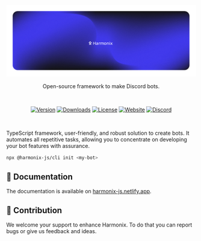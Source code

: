 [![Harmonix banner](https://github.com/harmonix-js/core/blob/main/.github/assets/banner.svg?raw=true)](https://harmonix-js.netlify.app)

<p align=center>Open-source framework to make Discord bots.</p>

<br />

<p align=center>
  <a href="https://www.npmjs.com/package/@harmonix-js/core"><img src="https://img.shields.io/npm/v/@harmonix-js/core?style=flat&colorA=191717&colorB=304ffe" alt="Version"></a>
  <a href="https://www.npmjs.com/package/@harmonix-js/core"><img src="https://img.shields.io/npm/dm/@harmonix-js/core.svg?style=flat&colorA=191717&colorB=304ffe" alt="Downloads"></a>
  <a href="./LICENSE"><img src="https://img.shields.io/github/license/harmonix-js/core.svg?style=flat&colorA=191717&colorB=304ffe" alt="License"></a>
  <a href="https://harmonix-js.netlify.app"><img src="https://img.shields.io/badge/Harmonix%20Docs-18181B?logo=gitbook&logoColor=304ffe" alt="Website"></a>
  <a href="https://discord.gg/A3rVnG4JGV"><img src="https://img.shields.io/badge/Harmonix%20Discord-18181B?logo=discord&logoColor=304ffe" alt="Discord"></a>
</p>

<br />

TypeScript framework, user-friendly, and robust solution to create bots. It automates all repetitive tasks, allowing you to concentrate on developing your bot features with assurance.

```bash
npx @harmonix-js/cli init <my-bot>
```

## 📖 Documentation

The documentation is available on [harmonix-js.netlify.app](https://harmonix-js.netlify.app/).

## 🤝 Contribution

We welcome your support to enhance Harmonix. To do that you can report bugs or give us feedback and ideas.
